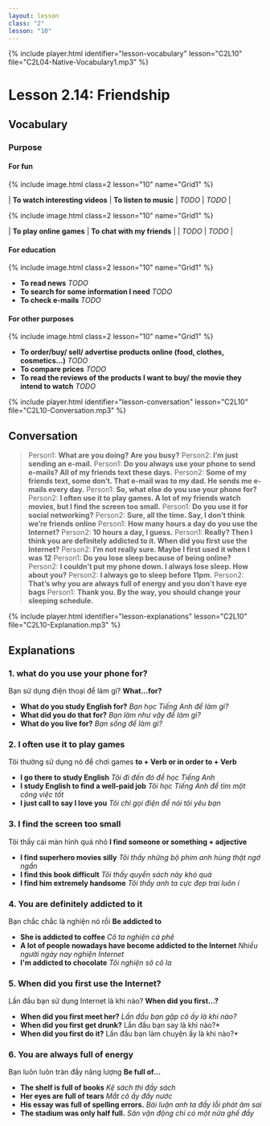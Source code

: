 ```yaml
---
layout: lesson
class: "2"
lesson: "10"
---
```


{% include player.html identifier="lesson-vocabulary" lesson="C2L10" file="C2L04-Native-Vocabulary1.mp3" %}
# Lesson 2.14: Friendship

## Vocabulary

### Purpose

#### For fun

{% include image.html class=2 lesson="10" name="Grid1" %}

| **To watch interesting videos** |  **To listen to music** 
| *TODO* |  *TODO* | 

{% include image.html class=2 lesson="10" name="Grid1" %}

|  **To play online games**  | **To chat with my friends** |
| *TODO* |  *TODO* | 

#### For education
{% include image.html class=2 lesson="10" name="Grid1" %}

 - **To read news** *TODO*
 - **To search for some information I need** *TODO*
 - **To check e-mails** *TODO*


#### For other purposes
{% include image.html class=2 lesson="10" name="Grid1" %}

- **To order/buy/ sell/ advertise products online (food, clothes, cosmetics…)** *TODO*
- **To compare prices** *TODO*
- **To read the reviews of the products I want to buy/ the movie they intend to watch** *TODO*







{% include player.html identifier="lesson-conversation" lesson="C2L10" file="C2L10-Conversation.mp3" %}
## Conversation

> Person1: 	**What are you doing? Are you busy?**
> Person2: 	**I’m just sending an e-mail.**
> Person1: 	**Do you always use your phone to send e-mails? All of my friends text these days.**
> Person2:	**Some of my friends text, some don’t. That e-mail was to my dad. He sends me e-mails every day.**
> Person1: 	**So, what else do you use your phone for?**
> Person2: 	**I often use it to play games. A lot of my friends watch movies, but I find the screen too small.**
> Person1:	**Do you use it for social networking?**
> Person2: 	**Sure, all the time. Say, I don’t think we’re friends online**
> Person1: **How many hours a day do you use the Internet?**
> Person2: **10 hours a day, I guess.**
> Person1: **Really? Then I think you are definitely addicted to it. When did you first use the Internet?**
> Person2: **I’m not really sure. Maybe I first used it when I was 12**
> Person1: **Do you lose sleep because of being online?**
> Person2: **I couldn’t put my phone down. I always lose sleep. How about you?**
> Person2: **I always go to sleep before 11pm.**
> Person2: **That’s why you are always full of energy and you don’t have eye bags**
> Person1: **Thank you. By the way, you should change your sleeping schedule.**



{% include player.html identifier="lesson-explanations" lesson="C2L10" file="C2L10-Explanation.mp3" %}


## Explanations
### 1. what do you use your phone for?
Bạn sử dụng điện thoại để làm gì? 
**What...for?** 

- **What do you study English for?** *Bạn học Tiếng Anh để làm gì?*
- **What did you do that for?** *Bạn làm như vậy để làm gì?*
- **What do you live for?** *Bạn sống để làm gì?*

### 2. I often use it to play games
Tôi thường sử dụng nó để chơi games
**to + Verb or in order to + Verb** 

- **I go there to study English** *Tôi đi đến đó để học Tiếng Anh*
- **I study English to find a well-paid job** *Tôi học Tiếng Anh để tìm một công việc tốt*
- **I just call to say I love you** *Tôi chỉ gọi điện để nói tôi yêu bạn*



### 3. I find the screen too small
Tôi thấy cái màn hình quá nhỏ 
**I find someone or something + adjective**

- **I find superhero movies silly** *Tôi thấy những bộ phim anh hùng thật ngớ ngẩn*
- **I find this book difficult** *Tôi thấy quyển sách này khó quá*
- **I find him extremely handsome** *Tôi thấy anh ta cực đẹp trai luôn í* 


### 4. You are definitely addicted to it
Bạn chắc chắc là nghiện nó rồi 
**Be addicted to**

- **She is addicted to coffee** *Cô ta nghiện cà phê*
- **A lot of people nowadays have become addicted to the Internet** *Nhiều người ngày nay nghiện Internet*
- **I'm addicted to chocolate** *Tôi nghiện sô cô la*

### 5. When did you first use the Internet?
Lần đầu bạn sử dụng Internet là khi nào?
**When did you first...?**

- **When did you first meet her?** *Lần đầu bạn gặp cô ấy là khi nào?*
- **When did you first get drunk?** Lần đầu bạn say là khi nào?*
- **When did you first do it?** Lần đầu bạn làm chuyện ấy là khi nào?*

### 6. You are always full of energy
Bạn luôn luôn tràn đầy năng lượng 
**Be full of...** 

- **The shelf is full of books** *Kệ sách thì đầy sách*
- **Her eyes are full of tears** *Mắt cô ấy đầy nước*
- **His essay was full of spelling errors.** *Bài luận anh ta đầy lỗi phát âm sai*
- **The stadium was only half full.** *Sân vận động chỉ có một nửa ghế đầy*